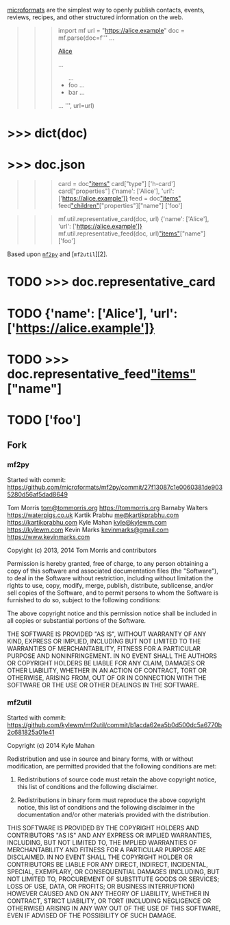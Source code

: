 [microformats][0] are the simplest way to openly publish contacts, events,
reviews, recipes, and other structured information on the web.

>>> import mf
>>> url = "https://alice.example"
>>> doc = mf.parse(doc=f'''
... <p class=h-card><a href={url}>Alice</a></p>
... <ul class=h-feed>
... <li class=h-entry>foo
... <li class=h-entry>bar
... </ul>
... ''', url=url)

# >>> dict(doc)
# >>> doc.json

>>> card = doc["items"][0]
>>> card["type"]
['h-card']
>>> card["properties"]
{'name': ['Alice'], 'url': ['https://alice.example']}
>>> feed = doc["items"][1]
>>> feed["children"][0]["properties"]["name"]
['foo']

>>> mf.util.representative_card(doc, url)
{'name': ['Alice'], 'url': ['https://alice.example']}
>>> mf.util.representative_feed(doc, url)["items"][0]["name"]
['foo']

Based upon [`mf2py`][1] and [`mf2util`][2].

# TODO >>> doc.representative_card
# TODO {'name': ['Alice'], 'url': ['https://alice.example']}
# TODO >>> doc.representative_feed["items"][0]["name"]
# TODO ['foo']

[0]: https://microformats.org/wiki/microformats
[1]: https://github.com/microformats/mf2py
[1]: https://github.com/kylewm/mf2util

## Fork

### mf2py

Started with commit:
https://github.com/microformats/mf2py/commit/27f13087c1e0060381de9035280d56af5dad8649

Tom Morris <tom@tommorris.org> <https://tommorris.org>
Barnaby Walters <https://waterpigs.co.uk>
Kartik Prabhu <me@kartikprabhu.com> <https://kartikprabhu.com>
Kyle Mahan <kyle@kylewm.com> <https://kylewm.com>
Kevin Marks <kevinmarks@gmail.com> <https://www.kevinmarks.com>

Copyight (c) 2013, 2014 Tom Morris and contributors

Permission is hereby granted, free of charge, to any person obtaining a copy
of this software and associated documentation files (the "Software"), to deal
in the Software without restriction, including without limitation the rights
to use, copy, modify, merge, publish, distribute, sublicense, and/or sell
copies of the Software, and to permit persons to whom the Software is
furnished to do so, subject to the following conditions:

The above copyright notice and this permission notice shall be included in
all copies or substantial portions of the Software.

THE SOFTWARE IS PROVIDED "AS IS", WITHOUT WARRANTY OF ANY KIND, EXPRESS OR
IMPLIED, INCLUDING BUT NOT LIMITED TO THE WARRANTIES OF MERCHANTABILITY,
FITNESS FOR A PARTICULAR PURPOSE AND NONINFRINGEMENT. IN NO EVENT SHALL THE
AUTHORS OR COPYRIGHT HOLDERS BE LIABLE FOR ANY CLAIM, DAMAGES OR OTHER
LIABILITY, WHETHER IN AN ACTION OF CONTRACT, TORT OR OTHERWISE, ARISING FROM,
OUT OF OR IN CONNECTION WITH THE SOFTWARE OR THE USE OR OTHER DEALINGS IN
THE SOFTWARE.

### mf2util

Started with commit:
https://github.com/kylewm/mf2util/commit/b1acda62ea5b0d500dc5a6770b2c681825a01e41

Copyright (c) 2014 Kyle Mahan

Redistribution and use in source and binary forms, with or without
modification, are permitted provided that the following conditions are
met:

1. Redistributions of source code must retain the above copyright
   notice, this list of conditions and the following disclaimer.

2. Redistributions in binary form must reproduce the above copyright
   notice, this list of conditions and the following disclaimer in the
   documentation and/or other materials provided with the
   distribution.

THIS SOFTWARE IS PROVIDED BY THE COPYRIGHT HOLDERS AND CONTRIBUTORS
"AS IS" AND ANY EXPRESS OR IMPLIED WARRANTIES, INCLUDING, BUT NOT
LIMITED TO, THE IMPLIED WARRANTIES OF MERCHANTABILITY AND FITNESS FOR
A PARTICULAR PURPOSE ARE DISCLAIMED. IN NO EVENT SHALL THE COPYRIGHT
HOLDER OR CONTRIBUTORS BE LIABLE FOR ANY DIRECT, INDIRECT, INCIDENTAL,
SPECIAL, EXEMPLARY, OR CONSEQUENTIAL DAMAGES (INCLUDING, BUT NOT
LIMITED TO, PROCUREMENT OF SUBSTITUTE GOODS OR SERVICES; LOSS OF USE,
DATA, OR PROFITS; OR BUSINESS INTERRUPTION) HOWEVER CAUSED AND ON ANY
THEORY OF LIABILITY, WHETHER IN CONTRACT, STRICT LIABILITY, OR TORT
(INCLUDING NEGLIGENCE OR OTHERWISE) ARISING IN ANY WAY OUT OF THE USE
OF THIS SOFTWARE, EVEN IF ADVISED OF THE POSSIBILITY OF SUCH DAMAGE.
